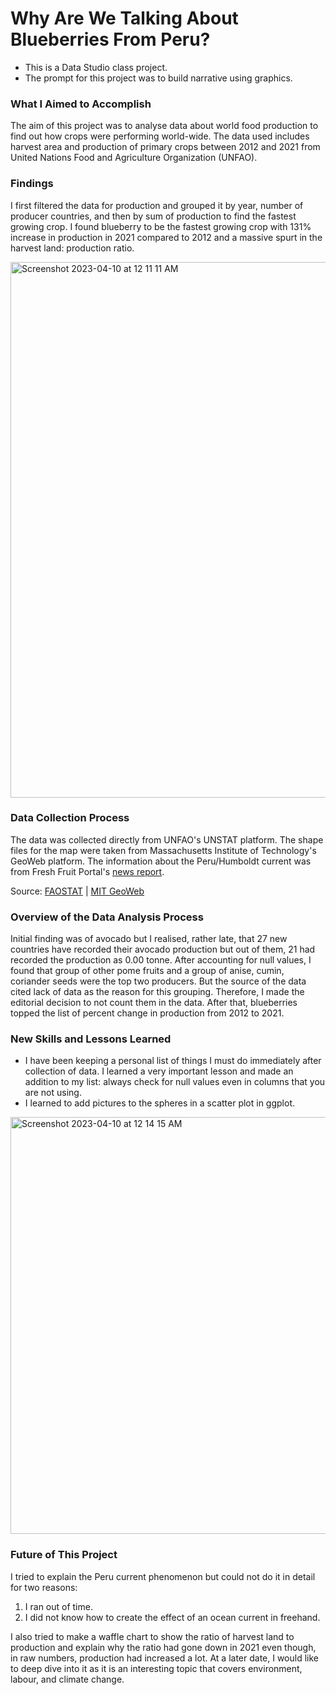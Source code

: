 # Why Are We Talking About Blueberries From Peru?

* This is a Data Studio class project.
* The prompt for this project was to build narrative using graphics.

### What I Aimed to Accomplish
The aim of this project was to analyse data about world food production to find out how crops were performing world-wide. The data used includes harvest area and production of primary crops between 2012 and 2021 from United Nations Food and Agriculture Organization (UNFAO). 

### Findings
I first filtered the data for production and grouped it by year, number of producer countries, and then by sum of production to find the fastest growing crop. I found blueberry to be the fastest growing crop with 131% increase in production in 2021 compared to 2012 and a massive spurt in the harvest land: production ratio.

<img width="857" alt="Screenshot 2023-04-10 at 12 11 11 AM" src="https://user-images.githubusercontent.com/8871052/230824287-c1bfddec-5994-4129-bb9c-fb967f7f71ba.png">

### Data Collection Process

The data was collected directly from UNFAO's UNSTAT platform. The shape files for the map were taken from Massachusetts Institute of Technology's GeoWeb platform. The information about the Peru/Humboldt current was from Fresh Fruit Portal's [news report](https://www.freshfruitportal.com/news/2013/05/03/geography-to-play-key-role-in-perus-blueberry-sector/). 

Source: [FAOSTAT](https://www.fao.org/faostat/en/#home) | [MIT GeoWeb](https://geodata.mit.edu/?f%5Bdc_format_s%5D%5B%5D=Shapefile&f%5Bdct_spatial_sm%5D%5B%5D=Peru) 

### Overview of the Data Analysis Process

Initial finding was of avocado but I realised, rather late, that 27 new countries have recorded their avocado production but out of them, 21 had recorded the production as 0.00 tonne. After accounting for null values, I found that group of other pome fruits and a group of anise, cumin, coriander seeds were the top two producers. But the source of the data cited lack of data as the reason for this grouping. Therefore, I made the editorial decision to not count them in the data. After that, blueberries topped the list of percent change in production from 2012 to 2021.

### New Skills and Lessons Learned

* I have been keeping a personal list of things I must do immediately after collection of data. I learned a very important lesson and made an addition to my list: always check for null values even in columns that you are not using.
* I learned to add pictures to the spheres in a scatter plot in ggplot.

<img width="667" alt="Screenshot 2023-04-10 at 12 14 15 AM" src="https://user-images.githubusercontent.com/8871052/230824540-08872ede-5056-4baf-b139-d0b134efc96b.png">

### Future of This Project

I tried to explain the Peru current phenomenon but could not do it in detail for two reasons:
1. I ran out of time. 
2. I did not know how to create the effect of an ocean current in freehand.

I also tried to make a waffle chart to show the ratio of harvest land to production and explain why the ratio had gone down in 2021 even though, in raw numbers, production had increased a lot. At a later date, I would like to deep dive into it as it is an interesting topic that covers environment, labour, and climate change. 
